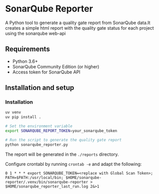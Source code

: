 # SonarQube Reporter

A Python tool to generate a quality gate report from SonarQube data.It creates a simple html report with the quality gate status for each project using the sonarqube web-api

## Requirements

- Python 3.6+
- SonarQube Community Edition (or higher)
- Access token for SonarQube API

## Installation and setup

### Installation

```bash
uv venv
uv pip install .
```

```bash
# Set the environment variable
export SONARQUBE_REPORT_TOKEN=your_sonarqube_token

# Run the script to generate the quality gate report
python sonarqube_reporter.py
```

The report will be generated in the `./reports` directory.

Configure crontabl by running `crontab -e` and adapt the following:

```
0 1 * * * export SONARQUBE_TOKEN=<replace with Global Scan Token>; PATH=$PATH:/usr/local/bin; $HOME/sonarqube-reporter/.venv/bin/sonarqube-reporter > $HOME/sonarqube_reporter_last_run.log 2&>1
```